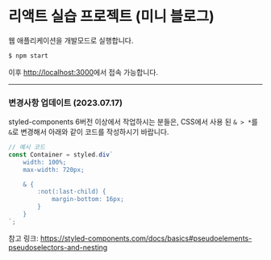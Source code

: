 # 리액트 실습 프로젝트 (미니 블로그)

웹 애플리케이션을 개발모드로 실행합니다.
```bash
$ npm start
```

이후 [http://localhost:3000](http://localhost:3000)에서 접속 가능합니다.

---

### 변경사항 업데이트 (2023.07.17)
styled-components 6버전 이상에서 작업하시는 분들은,
CSS에서 사용 된 `& > *`를 `&`로 변경해서 아래와 같이 코드를 작성하시기 바랍니다.

```jsx
// 예시 코드
const Container = styled.div`
    width: 100%;
    max-width: 720px;

    & {
        :not(:last-child) {
            margin-bottom: 16px;
        }
    }
`;
```

참고 링크:
https://styled-components.com/docs/basics#pseudoelements-pseudoselectors-and-nesting
